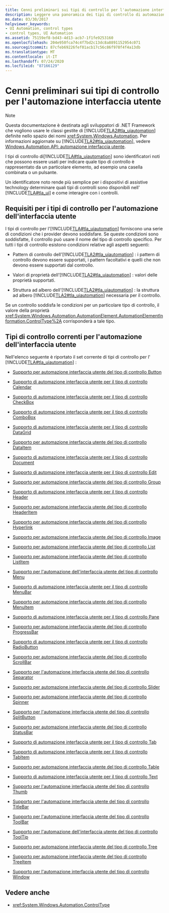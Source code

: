 ```yaml
---
title: Cenni preliminari sui tipi di controllo per l'automazione interfaccia utente
description: Leggere una panoramica dei tipi di controllo di automazione interfaccia utente, che sono identificatori noti che possono essere usati per indicare il tipo di controllo rappresentato da un elemento.
ms.date: 03/30/2017
helpviewer_keywords:
- UI Automation, control types
- control types, UI Automation
ms.assetid: 75159ef8-bd43-4d13-acb7-1f1fe9253160
ms.openlocfilehash: 204e950fca74c4f7bd2c13dc8a8891152954c071
ms.sourcegitcommit: 87cfeb69226fef01acb17c56c86f978f4f4a13db
ms.translationtype: MT
ms.contentlocale: it-IT
ms.lasthandoff: 07/24/2020
ms.locfileid: "87166129"
---
```

# <a name="ui-automation-control-types-overview"></a>Cenni preliminari sui tipi di controllo per l'automazione interfaccia utente
> [!NOTE]
> Questa documentazione è destinata agli sviluppatori di .NET Framework che vogliono usare le classi gestite di [!INCLUDE[TLA2#tla_uiautomation](../../../includes/tla2sharptla-uiautomation-md.md)] definite nello spazio dei nomi <xref:System.Windows.Automation>. Per informazioni aggiornate su [!INCLUDE[TLA2#tla_uiautomation](../../../includes/tla2sharptla-uiautomation-md.md)], vedere [Windows Automation API: automazione interfaccia utente](/windows/win32/winauto/entry-uiauto-win32).  
  
 I tipi di controllo di[!INCLUDE[TLA#tla_uiautomation](../../../includes/tlasharptla-uiautomation-md.md)] sono identificatori noti che possono essere usati per indicare quale tipo di controllo è rappresentato da un particolare elemento, ad esempio una casella combinata o un pulsante.  
  
 Un identificatore noto rende più semplice per i dispositivi di assistive technology determinare quali tipi di controlli sono disponibili nell' [!INCLUDE[TLA#tla_ui](../../../includes/tlasharptla-ui-md.md)] e come interagire con i controlli.  
  
<a name="UI_Automation_Control_Type_Requisites"></a>
## <a name="ui-automation-control-type-requisites"></a>Requisiti per i tipi di controllo per l'automazione dell'interfaccia utente  
 I tipi di controllo per l'[!INCLUDE[TLA#tla_uiautomation](../../../includes/tlasharptla-uiautomation-md.md)] forniscono una serie di condizioni che i provider devono soddisfare. Se queste condizioni sono soddisfatte, il controllo può usare il nome del tipo di controllo specifico. Per tutti i tipi di controllo esistono condizioni relative agli aspetti seguenti:  
  
- Pattern di controllo dell'[!INCLUDE[TLA2#tla_uiautomation](../../../includes/tla2sharptla-uiautomation-md.md)] : i pattern di controllo devono essere supportati, i pattern facoltativi e quelli che non devono essere supportati dal controllo.  
  
- Valori di proprietà dell'[!INCLUDE[TLA2#tla_uiautomation](../../../includes/tla2sharptla-uiautomation-md.md)] : valori delle proprietà supportati.  
  
- Struttura ad albero dell'[!INCLUDE[TLA2#tla_uiautomation](../../../includes/tla2sharptla-uiautomation-md.md)] : la struttura ad albero [!INCLUDE[TLA2#tla_uiautomation](../../../includes/tla2sharptla-uiautomation-md.md)] necessaria per il controllo.  
  
 Se un controllo soddisfa le condizioni per un particolare tipo di controllo, il valore della proprietà <xref:System.Windows.Automation.AutomationElement.AutomationElementInformation.ControlType%2A> corrisponderà a tale tipo.  
  
<a name="Current_UI_Automation_Control_Types"></a>
## <a name="current-ui-automation-control-types"></a>Tipi di controllo correnti per l'automazione dell'interfaccia utente  
 Nell'elenco seguente è riportato il set corrente di tipi di controllo per l' [!INCLUDE[TLA#tla_uiautomation](../../../includes/tlasharptla-uiautomation-md.md)] :  
  
- [Supporto per automazione interfaccia utente del tipo di controllo Button](ui-automation-support-for-the-button-control-type.md)  
  
- [Supporto di automazione interfaccia utente per il tipo di controllo Calendar](ui-automation-support-for-the-calendar-control-type.md)  
  
- [Supporto di automazione interfaccia utente per il tipo di controllo CheckBox](ui-automation-support-for-the-checkbox-control-type.md)  
  
- [Supporto di automazione interfaccia utente per il tipo di controllo ComboBox](ui-automation-support-for-the-combobox-control-type.md)  
  
- [Supporto di automazione interfaccia utente per il tipo di controllo DataGrid](ui-automation-support-for-the-datagrid-control-type.md)  
  
- [Supporto per automazione interfaccia utente del tipo di controllo DataItem](ui-automation-support-for-the-dataitem-control-type.md)  
  
- [Supporto di automazione interfaccia utente per il tipo di controllo Document](ui-automation-support-for-the-document-control-type.md)  
  
- [Supporto di automazione interfaccia utente per il tipo di controllo Edit](ui-automation-support-for-the-edit-control-type.md)  
  
- [Supporto per automazione interfaccia utente del tipo di controllo Group](ui-automation-support-for-the-group-control-type.md)  
  
- [Supporto di automazione interfaccia utente per il tipo di controllo Header](ui-automation-support-for-the-header-control-type.md)  
  
- [Supporto per automazione interfaccia utente del tipo di controllo HeaderItem](ui-automation-support-for-the-headeritem-control-type.md)  
  
- [Supporto per automazione interfaccia utente del tipo di controllo Hyperlink](ui-automation-support-for-the-hyperlink-control-type.md)  
  
- [Supporto per automazione interfaccia utente del tipo di controllo Image](ui-automation-support-for-the-image-control-type.md)  
  
- [Supporto per automazione interfaccia utente del tipo di controllo List](ui-automation-support-for-the-list-control-type.md)  
  
- [Supporto per automazione interfaccia utente del tipo di controllo ListItem](ui-automation-support-for-the-listitem-control-type.md)  
  
- [Supporto per l'automazione dell'interfaccia utente del tipo di controllo Menu](ui-automation-support-for-the-menu-control-type.md)  
  
- [Supporto di automazione interfaccia utente per il tipo di controllo MenuBar](ui-automation-support-for-the-menubar-control-type.md)  
  
- [Supporto per automazione interfaccia utente del tipo di controllo MenuItem](ui-automation-support-for-the-menuitem-control-type.md)  
  
- [Supporto di automazione interfaccia utente per il tipo di controllo Pane](ui-automation-support-for-the-pane-control-type.md)  
  
- [Supporto per automazione interfaccia utente del tipo di controllo ProgressBar](ui-automation-support-for-the-progressbar-control-type.md)  
  
- [Supporto di automazione interfaccia utente per il tipo di controllo RadioButton](ui-automation-support-for-the-radiobutton-control-type.md)  
  
- [Supporto per automazione interfaccia utente del tipo di controllo ScrollBar](ui-automation-support-for-the-scrollbar-control-type.md)  
  
- [Supporto per l'automazione interfaccia utente del tipo di controllo Separator](ui-automation-support-for-the-separator-control-type.md)  
  
- [Supporto per automazione interfaccia utente del tipo di controllo Slider](ui-automation-support-for-the-slider-control-type.md)  
  
- [Supporto per automazione interfaccia utente del tipo di controllo Spinner](ui-automation-support-for-the-spinner-control-type.md)  
  
- [Supporto per l'automazione interfaccia utente del tipo di controllo SplitButton](ui-automation-support-for-the-splitbutton-control-type.md)  
  
- [Supporto per automazione interfaccia utente del tipo di controllo StatusBar](ui-automation-support-for-the-statusbar-control-type.md)  
  
- [Supporto di automazione interfaccia utente per il tipo di controllo Tab](ui-automation-support-for-the-tab-control-type.md)  
  
- [Supporto di automazione interfaccia utente per il tipo di controllo TabItem](ui-automation-support-for-the-tabitem-control-type.md)  
  
- [Supporto per automazione interfaccia utente del tipo di controllo Table](ui-automation-support-for-the-table-control-type.md)  
  
- [Supporto di automazione interfaccia utente per il tipo di controllo Text](ui-automation-support-for-the-text-control-type.md)  
  
- [Supporto per l'automazione interfaccia utente del tipo di controllo Thumb](ui-automation-support-for-the-thumb-control-type.md)  
  
- [Supporto per l'automazione interfaccia utente del tipo di controllo TitleBar](ui-automation-support-for-the-titlebar-control-type.md)  
  
- [Supporto per l'automazione interfaccia utente del tipo di controllo ToolBar](ui-automation-support-for-the-toolbar-control-type.md)  
  
- [Supporto per l'automazione dell'interfaccia utente del tipo di controllo ToolTip](ui-automation-support-for-the-tooltip-control-type.md)  
  
- [Supporto per automazione interfaccia utente del tipo di controllo Tree](ui-automation-support-for-the-tree-control-type.md)  
  
- [Supporto per automazione interfaccia utente del tipo di controllo TreeItem](ui-automation-support-for-the-treeitem-control-type.md)  
  
- [Supporto per l'automazione interfaccia utente del tipo di controllo Window](ui-automation-support-for-the-window-control-type.md)  
  
## <a name="see-also"></a>Vedere anche

- <xref:System.Windows.Automation.ControlType>
